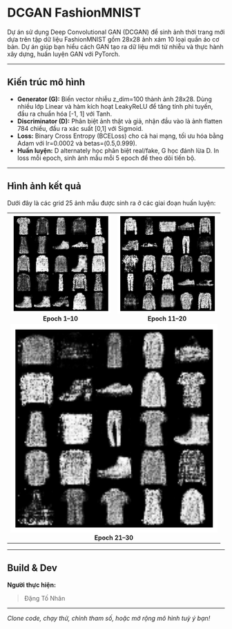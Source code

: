 # DCGAN FashionMNIST

Dự án sử dụng Deep Convolutional GAN (DCGAN) để sinh ảnh thời trang mới dựa trên tập dữ liệu FashionMNIST gồm 28x28 ảnh xám 10 loại quần áo cơ bản. Dự án giúp bạn hiểu cách GAN tạo ra dữ liệu mới từ nhiễu và thực hành xây dựng, huấn luyện GAN với PyTorch.

---

## Kiến trúc mô hình

- **Generator (G):** Biến vector nhiễu z_dim=100 thành ảnh 28x28. Dùng nhiều lớp Linear và hàm kích hoạt LeakyReLU để tăng tính phi tuyến, đầu ra chuẩn hóa [-1, 1] với Tanh.
- **Discriminator (D):** Phân biệt ảnh thật và giả, nhận đầu vào là ảnh flatten 784 chiều, đầu ra xác suất [0,1] với Sigmoid.
- **Loss:** Binary Cross Entropy (BCELoss) cho cả hai mạng, tối ưu hóa bằng Adam với lr=0.0002 và betas=(0.5,0.999).
- **Huấn luyện:** D alternately học phân biệt real/fake, G học đánh lừa D. In loss mỗi epoch, sinh ảnh mẫu mỗi 5 epoch để theo dõi tiến bộ.

---

## Hình ảnh kết quả

Dưới đây là các grid 25 ảnh mẫu được sinh ra ở các giai đoạn huấn luyện:

<div align="center">

<table>
  <tr>
    <td align="center">
      <img src="https://github.com/HitDrama/DCgan-Fashionmnist-Generator/blob/main/static/epoch5-10.png" alt="Epoch 1-10" width="230"/>
      <br/>
      <b>Epoch 1–10</b>
    </td>
    <td align="center">
      <img src="https://github.com/HitDrama/DCgan-Fashionmnist-Generator/blob/main/static/epoch15-20.png" alt="Epoch 11-20" width="230"/>
      <br/>
      <b>Epoch 11–20</b>
    </td>
  </tr>
  <tr>
    <td colspan="2" align="center">
      <img src="https://github.com/HitDrama/DCgan-Fashionmnist-Generator/blob/main/static/epoch30.png" alt="Epoch 21-30" width="480"/>
      <br/>
      <b>Epoch 21–30</b>
    </td>
  </tr>
</table>

</div>




---

## Build & Dev

**Người thực hiện:**  
> Đặng Tố Nhân

---

*Clone code, chạy thử, chỉnh tham số, hoặc mở rộng mô hình tuỳ ý bạn!*


